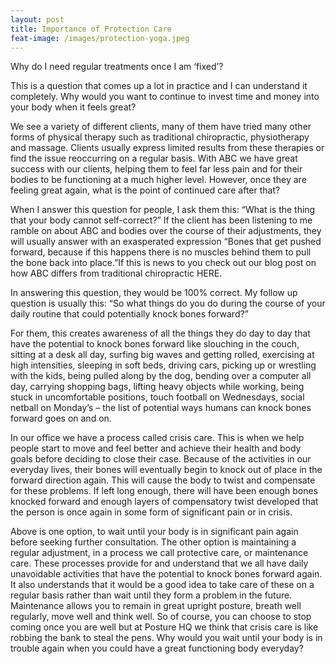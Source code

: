 ```yaml
---
layout: post
title: Importance of Protection Care
feat-image: /images/protection-yoga.jpeg
---
```


Why do I need regular treatments once I am ‘fixed’?

This is a question that comes up a lot in practice and I can understand it completely. Why would you want to continue to invest time and money into your body when it feels great?

We see a variety of different clients, many of them have tried many other forms of physical therapy such as traditional chiropractic, physiotherapy and massage. Clients usually express limited results from these therapies or find the issue reoccurring on a regular basis. With ABC we have great success with our clients, helping them to feel far less pain and for their bodies to be functioning at a much higher level. However, once they are feeling great again, what is the point of continued care after that?

When I answer this question for people, I ask them this: “What is the thing that your body cannot self-correct?” If the client has been listening to me ramble on about ABC and bodies over the course of their adjustments, they will usually answer with an exasperated expression “Bones that get pushed forward, because if this happens there is no muscles behind them to pull the bone back into place.”If this is news to you check out our blog post on how ABC differs from traditional chiropractic HERE.

In answering this question, they would be 100% correct. My follow up question is usually this: “So what things do you do during the course of your daily routine that could potentially knock bones forward?”

For them, this creates awareness of all the things they do day to day that have the potential to knock bones forward like slouching in the couch, sitting at a desk all day, surfing big waves and getting rolled, exercising at high intensities, sleeping in soft beds, driving cars, picking up or wrestling with the kids, being pulled along by the dog, bending over a computer all day, carrying shopping bags, lifting heavy objects while working, being stuck in uncomfortable positions, touch football on Wednesdays, social netball on Monday’s – the list of potential ways humans can knock bones forward goes on and on.

In our office we have a process called crisis care. This is when we help people start to move and feel better and achieve their health and body goals before deciding to close their case. Because of the activities in our everyday lives, their bones will eventually begin to knock out of place in the forward direction again. This will cause the body to twist and compensate for these problems. If left long enough, there will have been enough bones knocked forward and enough layers of compensatory twist developed that the person is once again in some form of significant pain or in crisis.

Above is one option, to wait until your body is in significant pain again before seeking further consultation. The other option is maintaining a regular adjustment, in a process we call protective care, or maintenance care. These processes provide for and understand that we all have daily unavoidable activities that have the potential to knock bones forward again. It also understands that it would be a good idea to take care of these on a regular basis rather than wait until they form a problem in the future. Maintenance allows you to remain in great upright posture, breath well regularly, move well and think well. So of course, you can choose to stop coming once you are well but at Posture HQ we think that crisis care is like robbing the bank to steal the pens. Why would you wait until your body is in trouble again when you could have a great functioning body everyday?
